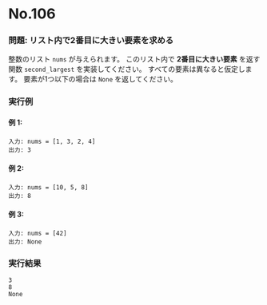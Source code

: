# No.106

### 問題: リスト内で2番目に大きい要素を求める

整数のリスト `nums` が与えられます。
このリスト内で **2番目に大きい要素** を返す関数 `second_largest` を実装してください。
すべての要素は異なると仮定します。
要素が1つ以下の場合は `None` を返してください。

### 実行例

#### 例 1:

```
入力: nums = [1, 3, 2, 4]
出力: 3
```

#### 例 2:

```
入力: nums = [10, 5, 8]
出力: 8
```

#### 例 3:

```
入力: nums = [42]
出力: None
```

### 実行結果

```text
3
8
None
```
